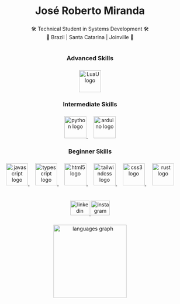 <h1 align="center">José Roberto Miranda</h1>

###

<p align="center">🛠 Technical Student in Systems Development 🛠<br>📍 Brazil | Santa Catarina | Joinville 📍</p>

###

<h1 align="left"></h1>

###

<h3 align="center">Advanced Skills</h3>

###

<div align="center">
  <a href="https://luau.org/"  target="_blank">
  <img src="https://luau.org/assets/images/luau-88.png" height="60" alt="LuaU logo"  />
  </a>
</div>

###

<h3 align="center">Intermediate Skills</h3>

###

<div align="center">
  <a href="https://python.org/"  target="_blank">
  <img src="https://skillicons.dev/icons?i=py" height="60" alt="python logo"  />
  </a>
  <img width="12" />
  <a href="https://arduino.cc/"  target="_blank">
  <img src="https://skillicons.dev/icons?i=arduino" height="60" alt="arduino logo"  />
  </a>
</div>

###

<h3 align="center">Beginner Skills</h3>

###

<div align="center">
  <a href="https://developer.mozilla.org/en-US/docs/Learn_web_development/Core/Scripting/What_is_JavaScript"  target="_blank">
  <img src="https://skillicons.dev/icons?i=js" height="60" alt="javascript logo"  />
  </a>
  <img width="12" />
  <a href="https://www.typescriptlang.org/" target="_blank">
  <img src="https://skillicons.dev/icons?i=ts" height="60" alt="typescript logo"  />
  </a>
  <img width="12" />
  <a href="https://developer.mozilla.org/en-US/docs/Web/HTML/" target="_blank"> 
  <img src="https://skillicons.dev/icons?i=html" height="60" alt="html5 logo"  />
  </a>
  <img width="12" />
  <a href="https://tailwindcss.com/" target="_blank"> 
  <img src="https://skillicons.dev/icons?i=tailwind" height="60" alt="tailwindcss logo"  />
  </a>
  <img width="12" />
  <a href="https://developer.mozilla.org/en-US/docs/Web/CSS" target="_blank"> 
  <img src="https://skillicons.dev/icons?i=css" height="60" alt="css3 logo"  />
  </a>
  <img width="12" />
  <a href="https://www.rust-lang.org/" target="_blank"> 
  <img src="https://skillicons.dev/icons?i=rust" height="60" alt="rust logo"  />
  </a>
</div>

###

<h1 align="left"></h1>

###

<div align="center">
  <a href="https://www.linkedin.com/in/jos%C3%A9-roberto-miranda-bb8840269/" target="_blank">
    <img src="https://raw.githubusercontent.com/maurodesouza/profile-readme-generator/master/src/assets/icons/social/linkedin/default.svg" width="52" height="40" alt="linkedin logo"  />
  </a>
  <a href="https://www.instagram.com/xpx.joseroberto/" target="_blank">
    <img src="https://raw.githubusercontent.com/maurodesouza/profile-readme-generator/master/src/assets/icons/social/instagram/default.svg" width="52" height="40" alt="instagram logo"  />
  </a>
</div>

###

<div align="center">
  <img src="https://github-readme-stats.vercel.app/api/top-langs?username=NightlyOneV&locale=en&hide_title=false&layout=compact&card_width=320&langs_count=5&theme=dark&hide_border=false&order=2" height="200" alt="languages graph"  />
</div>

###
